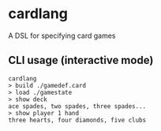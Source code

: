 # cardlang

A DSL for specifying card games

## CLI usage (interactive mode)
```
cardlang
> build ./gamedef.card
> load ./gamestate
> show deck
ace spades, two spades, three spades...
> show player 1 hand
three hearts, four diamonds, five clubs
```